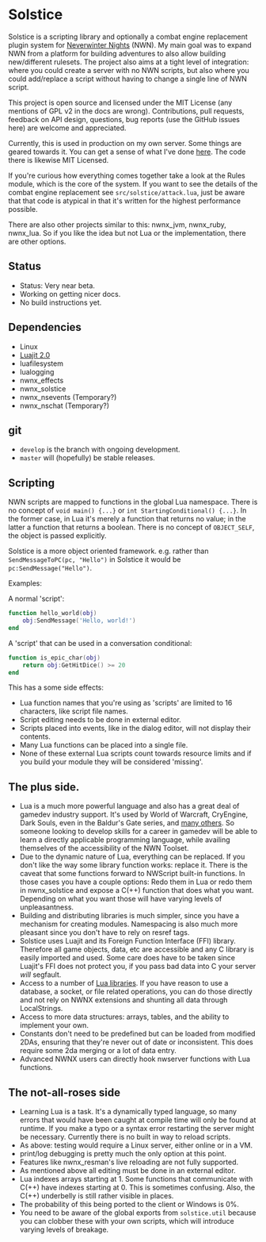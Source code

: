 # Solstice

Solstice is a scripting library and optionally a combat engine
replacement plugin system for
[Neverwinter Nights](http://neverwinternights.info/) (NWN).  My main
goal was to expand NWN from a platform for building adventures to also
allow building new/different rulesets.  The project also aims at a
tight level of integration: where you could create a server with
no NWN scripts, but also where you could add/replace a script
without having to change a single line of NWN script.

This project is open source and licensed under the MIT License (any mentions
of GPL v2 in the docs are wrong).  Contributions, pull requests, feedback on
API design, questions, bug reports (use the GitHub issues here) are welcome
and appreciated.

Currently, this is used in production on my own server.  Some things are
geared towards it.  You can get a sense of what I've done
[here](https://github.com/jd28/the_awakening/tree/master/scripts/lua).
The code there is likewise MIT Licensed.

If you're curious how everything comes together take a look at the Rules module,
which is the core of the system.  If you want to see the details of
the combat engine replacement see `src/solstice/attack.lua`, just be
aware that that code is atypical in that it's written for the highest
performance possible.

There are also other projects similar to this: nwnx\_jvm, nwnx\_ruby, nwnx\_lua.  So
if you like the idea but not Lua or the implementation, there are other
options.

## Status
* Status: Very near beta.
* Working on getting nicer docs.
* No build instructions yet.

## Dependencies
* Linux
* [Luajit 2.0](http://luajit.org/)
* luafilesystem
* lualogging
* nwnx_effects
* nwnx_solstice
* nwnx_nsevents (Temporary?)
* nwnx_nschat (Temporary?)

## git
* `develop` is the branch with ongoing development.
* `master` will (hopefully) be stable releases.

## Scripting

NWN scripts are mapped to functions in the global Lua namespace.
There is no concept of `void main() {...}` or `int StartingConditional() {...}`.
In the former case, in Lua it's merely a function that returns no value;
in the latter a function that returns a boolean.  There is no concept
of `OBJECT_SELF`, the object is passed explicitly.

Solstice is a more object oriented framework.  e.g. rather than
`SendMessageToPC(pc, "Hello")` in Solstice it would be
`pc:SendMessage("Hello")`.

Examples:

A normal 'script':

```lua
function hello_world(obj)
    obj:SendMessage('Hello, world!')
end
```

A 'script' that can be used in a conversation conditional:

```lua
function is_epic_char(obj)
    return obj:GetHitDice() >= 20
end
```

This has a some side effects:

* Lua function names that you're using as 'scripts' are limited to 16
  characters, like script file names.
* Script editing needs to be done in external editor.
* Scripts placed into events, like in the dialog editor, will not display
  their contents.
* Many Lua functions can be placed into a single file.
* None of these external Lua scripts count towards resource limits and
  if you build your module they will be considered 'missing'.

## The plus side.
* Lua is a much more powerful language and also has a great deal of
  gamedev industry support.  It's used by World of Warcraft, CryEngine,
  Dark Souls, even in the Baldur's Gate series, and [many others](http://en.wikipedia.org/wiki/Category:Lua-scripted_video_games).
  So someone looking to develop skills for a career in gamedev will
  be able to learn a directly applicable programming language, while
  availing themselves of the accessibility of the NWN Toolset.
* Due to the dynamic nature of Lua, everything can be replaced.  If you
  don't like the way some library function works: replace it.  There is
  the caveat that some functions forward to NWScript built-in functions.
  In those cases you have a couple options: Redo them in Lua or redo them
  in nwnx_solstice and expose a C(++) function that does what you want.
  Depending on what you want those will have varying levels of
  unpleasantness.
* Building and distributing libraries is much simpler, since you have
  a mechanism for creating modules.  Namespacing is also much more pleasant
  since you don't have to rely on resref tags.
* Solstice uses Luajit and its Foreign Function Interface (FFI) library.
  Therefore all game objects, data, etc are accessible and any C
  library is easily imported and used.  Some care does have to be
  taken since Luajit's FFI does not protect you, if you pass bad data
  into C your server _will_ segfault.
* Access to a number of [Lua libraries](https://rocks.moonscript.org/).
  If you have reason to use a database, a socket, or file related operations,
  you can do those directly and not rely on NWNX extensions and shunting all
  data through LocalStrings.
* Access to more data structures: arrays, tables, and the ability to implement
  your own.
* Constants don't need to be predefined but can be loaded from
  modified 2DAs, ensuring that they're never out of date or
  inconsistent.  This does require some 2da merging or a lot of data
  entry.
* Advanced NWNX users can directly hook nwserver functions with Lua
  functions.

## The not-all-roses side
* Learning Lua is a task.  It's a dynamically typed language, so many
  errors that would have been caught at compile time will only be found
  at runtime.  If you make a typo or a syntax error restarting the server
  might be necessary.  Currently there is no built in way to reload scripts.
* As above: testing would require a Linux server, either online or in a VM.
* print/log debugging is pretty much the only option at this point.
* Features like nwnx_resman's live reloading are not fully supported.
* As mentioned above all editing must be done in an external editor.
* Lua indexes arrays starting at 1.  Some functions that communicate
  with C(++) have indexes starting at 0.  This is sometimes confusing.
  Also, the C(++) underbelly is still rather visible in places.
* The probability of this being ported to the client or Windows is 0%.
* You need to be aware of the global exports from `solstice.util` because you can clobber these with your own scripts, which
  will introduce varying levels of breakage.
